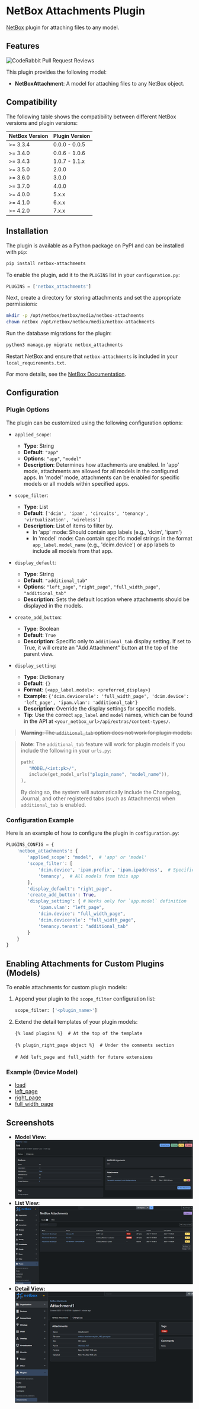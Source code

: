 # NetBox Attachments Plugin

[NetBox](https://github.com/netbox-community/netbox) plugin for attaching files to any model.

## Features
![CodeRabbit Pull Request Reviews](https://img.shields.io/coderabbit/prs/github/Kani999/netbox-attachments?utm_source=oss&utm_medium=github&utm_campaign=Kani999%2Fnetbox-attachments&labelColor=171717&color=FF570A&link=https%3A%2F%2Fcoderabbit.ai&label=CodeRabbit+Reviews)

This plugin provides the following model:

- **NetBoxAttachment**: A model for attaching files to any NetBox object.

## Compatibility

The following table shows the compatibility between different NetBox versions and plugin versions:

| NetBox Version | Plugin Version |
| -------------- | -------------- |
| >= 3.3.4       | 0.0.0 - 0.0.5  |
| >= 3.4.0       | 0.0.6 - 1.0.6  |
| >= 3.4.3       | 1.0.7 - 1.1.x  |
| >= 3.5.0       | 2.0.0          |
| >= 3.6.0       | 3.0.0          |
| >= 3.7.0       | 4.0.0          |
| >= 4.0.0       | 5.x.x          |
| >= 4.1.0       | 6.x.x          |
| >= 4.2.0       | 7.x.x          |

## Installation

The plugin is available as a Python package on PyPI and can be installed with `pip`:

```sh
pip install netbox-attachments
```

To enable the plugin, add it to the `PLUGINS` list in your `configuration.py`:

```python
PLUGINS = ['netbox_attachments']
```

Next, create a directory for storing attachments and set the appropriate permissions:

```sh
mkdir -p /opt/netbox/netbox/media/netbox-attachments
chown netbox /opt/netbox/netbox/media/netbox-attachments
```

Run the database migrations for the plugin:

```sh
python3 manage.py migrate netbox_attachments
```

Restart NetBox and ensure that `netbox-attachments` is included in your `local_requirements.txt`.

For more details, see the [NetBox Documentation](https://docs.netbox.dev/en/stable/plugins/#installing-plugins).

## Configuration

### Plugin Options

The plugin can be customized using the following configuration options:

- `applied_scope`:

  - **Type**: String
  - **Default**: `"app"`
  - **Options**: `"app"`, `"model"`
  - **Description**: Determines how attachments are enabled. In 'app' mode, attachments are allowed for all models in the configured apps. In 'model' mode, attachments can be enabled for specific models or all models within specified apps.

- `scope_filter`:

  - **Type**: List
  - **Default**: `['dcim', 'ipam', 'circuits', 'tenancy', 'virtualization', 'wireless']`
  - **Description**: List of items to filter by.
    - In 'app' mode: Should contain app labels (e.g., 'dcim', 'ipam')
    - In 'model' mode: Can contain specific model strings in the format `app_label.model_name` (e.g., 'dcim.device') or app labels to include all models from that app.

- `display_default`:

  - **Type**: String
  - **Default**: `"additional_tab"`
  - **Options**: `"left_page"`, `"right_page"`, `"full_width_page"`, `"additional_tab"`
  - **Description**: Sets the default location where attachments should be displayed in the models.

- `create_add_button`:

  - **Type**: Boolean
  - **Default**: `True`
  - **Description**: Specific only to `additional_tab` display setting. If set to True, it will create an "Add Attachment" button at the top of the parent view.

- `display_setting`:
  - **Type**: Dictionary
  - **Default**: `{}`
  - **Format**: `{<app_label.model>: <preferred_display>}`
  - **Example**: `{'dcim.devicerole': 'full_width_page', 'dcim.device': 'left_page', 'ipam.vlan': 'additional_tab'}`
  - **Description**: Override the display settings for specific models.
  - **Tip**: Use the correct `app_label` and `model` names, which can be found in the API at `<your_netbox_url>/api/extras/content-types/`.

> ~~**Warning**: The `additional_tab` option does not work for plugin models.~~

> **Note**: The `additional_tab` feature will work for plugin models if you include the following in your `urls.py`:
>
> ```python
> path(
>    "MODEL/<int:pk>/",
>    include(get_model_urls("plugin_name", "model_name")),
> ),
> ```
>
> By doing so, the system will automatically include the Changelog, Journal, and other registered tabs (such as Attachments) when `additional_tab` is enabled.

### Configuration Example

Here is an example of how to configure the plugin in `configuration.py`:

```python
PLUGINS_CONFIG = {
    'netbox_attachments': {
        'applied_scope': "model",  # 'app' or 'model'
        'scope_filter': [
            'dcim.device', 'ipam.prefix', 'ipam.ipaddress',  # Specific models
            'tenancy',  # All models from this app
        ],
        'display_default': "right_page",
        'create_add_button': True,
        'display_setting': { # Works only for `app.model` definition
            'ipam.vlan': "left_page",
            'dcim.device': "full_width_page",
            'dcim.devicerole': "full_width_page",
            'tenancy.tenant': "additional_tab"
        }
    }
}
```

## Enabling Attachments for Custom Plugins (Models)

To enable attachments for custom plugin models:

1. Append your plugin to the `scope_filter` configuration list:

   ```python
   scope_filter: ['<plugin_name>']
   ```

2. Extend the detail templates of your plugin models:

   ```django
   {% load plugins %}  # At the top of the template

   {% plugin_right_page object %}  # Under the comments section

   # Add left_page and full_width for future extensions
   ```

### Example (Device Model)

- [load](https://github.com/netbox-community/netbox/blob/c1b7f09530f0293d0f053b8930539b1d174cd03b/netbox/templates/dcim/device.html#L6)
- [left_page](https://github.com/netbox-community/netbox/blob/c1b7f09530f0293d0f053b8930539b1d174cd03b/netbox/templates/dcim/device.html#L149)
- [right_page](https://github.com/netbox-community/netbox/blob/c1b7f09530f0293d0f053b8930539b1d174cd03b/netbox/templates/dcim/device.html#L288)
- [full_width_page](https://github.com/netbox-community/netbox/blob/c1b7f09530f0293d0f053b8930539b1d174cd03b/netbox/templates/dcim/device.html#L293)

## Screenshots

- **Model View:**
  ![Platform attachments](docs/img/platform.png)
- **List View:**
  ![List View](docs/img/list.PNG)
- **Detail View:**
  ![Detail View](docs/img/detail.PNG)

